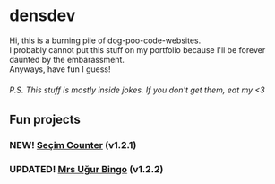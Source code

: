 # densdev
Hi, this is a burning pile of dog-poo-code-websites. \
I probably cannot put this stuff on my portfolio because I'll be forever daunted by the embarassment. \
Anyways, have fun I guess!
###### P.S. This stuff is mostly inside jokes. If you don't get them, eat my <3
## Fun projects
### NEW! [Seçim Counter](https://denswastaken.github.io/SecimCounter/) (v1.2.1)
### UPDATED! [Mrs Uğur Bingo](https://denswastaken.github.io/MrsUgurBingo/) (v1.2.2)


